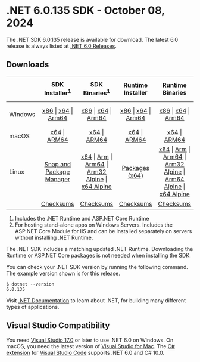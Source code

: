 # .NET 6.0.135 SDK - October 08, 2024

The .NET SDK 6.0.135 release is available for download. The latest 6.0 release is always listed at [.NET 6.0 Releases](../README.md).

## Downloads

|           | SDK Installer<sup>1</sup>                        | SDK Binaries<sup>1</sup>                 | Runtime Installer                                        | Runtime Binaries                                 | ASP.NET Core Runtime           |Windows Desktop Runtime          |
| --------- | :------------------------------------------:     | :----------------------:                 | :---------------------------:                            | :-------------------------:                      | :-----------------:            | :-----------------:            |
| Windows   | [x86][dotnet-sdk-win-x86.exe] \| [x64][dotnet-sdk-win-x64.exe] \| [Arm64][dotnet-sdk-win-arm64.exe] | [x86][dotnet-sdk-win-x86.zip] \| [x64][dotnet-sdk-win-x64.zip] \|  [Arm64][dotnet-sdk-win-arm64.zip] | [x86][dotnet-runtime-win-x86.exe] \| [x64][dotnet-runtime-win-x64.exe] \| [Arm64][dotnet-runtime-win-arm64.exe] | [x86][dotnet-runtime-win-x86.zip] \| [x64][dotnet-runtime-win-x64.zip] \| [Arm64][dotnet-runtime-win-arm64.zip] | [x86][aspnetcore-runtime-win-x86.exe] \| [x64][aspnetcore-runtime-win-x64.exe] \|<br/> [Hosting Bundle][dotnet-hosting-win.exe]<sup>2</sup> | [x86][windowsdesktop-runtime-win-x86.exe] \| [x64][windowsdesktop-runtime-win-x64.exe] \| [Arm64][windowsdesktop-runtime-win-arm64.exe] |
| macOS     | [x64][dotnet-sdk-osx-x64.pkg] \| [ARM64][dotnet-sdk-osx-arm64.pkg] | [x64][dotnet-sdk-osx-x64.tar.gz] \| [ARM64][dotnet-sdk-osx-arm64.tar.gz]  | [x64][dotnet-runtime-osx-x64.pkg] \| [ARM64][dotnet-runtime-osx-arm64.pkg] | [x64][dotnet-runtime-osx-x64.tar.gz] \| [ARM64][dotnet-runtime-osx-arm64.tar.gz]| [x64][aspnetcore-runtime-osx-x64.tar.gz] \| [ARM64][aspnetcore-runtime-osx-arm64.tar.gz] | - |<sup>1</sup>
| Linux     |  [Snap and Package Manager](../install-linux.md)  | [x64][dotnet-sdk-linux-x64.tar.gz] \| [Arm][dotnet-sdk-linux-arm.tar.gz]  \| [Arm64][dotnet-sdk-linux-arm64.tar.gz] \| [Arm32 Alpine][dotnet-sdk-linux-musl-arm.tar.gz]  \| [x64 Alpine][dotnet-sdk-linux-musl-x64.tar.gz] | [Packages (x64)][linux-packages] | [x64][dotnet-runtime-linux-x64.tar.gz] \| [Arm][dotnet-runtime-linux-arm.tar.gz] \| [Arm64][dotnet-runtime-linux-arm64.tar.gz] \| [Arm32 Alpine][dotnet-runtime-linux-musl-arm.tar.gz] \| [Arm64 Alpine][dotnet-runtime-linux-musl-arm64.tar.gz] \| [x64 Alpine][dotnet-runtime-linux-musl-x64.tar.gz]  | [x64][aspnetcore-runtime-linux-x64.tar.gz]<sup>1</sup>  \| [Arm][aspnetcore-runtime-linux-arm.tar.gz]<sup>1</sup> \| [Arm64][aspnetcore-runtime-linux-arm64.tar.gz]<sup>1</sup> \| [x64 Alpine][aspnetcore-runtime-linux-musl-x64.tar.gz] | - | <sup>1</sup> |
|  | [Checksums][checksums-sdk]                             | [Checksums][checksums-sdk]                                      | [Checksums][checksums-runtime]                             | [Checksums][checksums-runtime]  | [Checksums][checksums-runtime]  | [Checksums][checksums-runtime]

1. Includes the .NET Runtime and ASP.NET Core Runtime
2. For hosting stand-alone apps on Windows Servers. Includes the ASP.NET Core Module for IIS and can be installed separately on servers without installing .NET Runtime.

The .NET SDK includes a matching updated .NET Runtime. Downloading the Runtime or ASP.NET Core packages is not needed when installing the SDK.

You can check your .NET SDK version by running the following command. The example version shown is for this release.

```console
$ dotnet --version
6.0.135
```

Visit [.NET Documentation](https://learn.microsoft.com/dotnet/core/) to learn about .NET, for building many different types of applications.

## Visual Studio Compatibility

You need [Visual Studio 17.0](https://visualstudio.microsoft.com) or later to use .NET 6.0 on Windows. On macOS, you need the latest version of [Visual Studio for Mac](https://visualstudio.microsoft.com/vs/mac/). The [C# extension](https://code.visualstudio.com/docs/languages/dotnet) for [Visual Studio Code](https://code.visualstudio.com/) supports .NET 6.0 and C# 10.0.

[blob-runtime]: https://builds.dotnet.microsoft.com/dotnet/Runtime/
[blob-sdk]: https://builds.dotnet.microsoft.com/dotnet/Sdk/
[release-notes]: 6.0.135.md

[checksums-runtime]: https://builds.dotnet.microsoft.com/dotnet/checksums/6.0.35-sha.txt
[checksums-sdk]: https://builds.dotnet.microsoft.com/dotnet/checksums/6.0.35-sha.txt

[linux-install]: https://learn.microsoft.com/dotnet/core/install/linux

[dotnet-blog]:  https://devblogs.microsoft.com/dotnet/May-2024-updates/
[aspnet-blog]: https://devblogs.microsoft.com/dotnet/announcing-asp-net-core-in-net-6/
[maui-blog]: https://devblogs.microsoft.com/dotnet/update-on-dotnet-maui/
[linux-packages]: ../install-linux.md



[//]: # ( Runtime 6.0.35)
[dotnet-runtime-linux-arm.tar.gz]: https://download.visualstudio.microsoft.com/download/pr/2c52af07-c968-4edd-acb7-766d81766809/9de0174ec8abfc27498b763c0e1bd370/dotnet-runtime-6.0.35-linux-arm.tar.gz
[dotnet-runtime-linux-arm64.tar.gz]: https://download.visualstudio.microsoft.com/download/pr/8f344652-6b7e-4136-b6ca-c1a46d998835/e00bad479ac747a8ddc90e7d006aaa52/dotnet-runtime-6.0.35-linux-arm64.tar.gz
[dotnet-runtime-linux-musl-arm.tar.gz]: https://download.visualstudio.microsoft.com/download/pr/4355d376-a0b5-4b33-8a80-3171b45100bb/d8ee2b66411370f06b55daaaa8bbac4f/dotnet-runtime-6.0.35-linux-musl-arm.tar.gz
[dotnet-runtime-linux-musl-arm64.tar.gz]: https://download.visualstudio.microsoft.com/download/pr/b737d8bf-ec51-490b-a86d-fd6309965ed4/c2631e668020a1114fd5aa54adabb19f/dotnet-runtime-6.0.35-linux-musl-arm64.tar.gz
[dotnet-runtime-linux-musl-x64.tar.gz]: https://download.visualstudio.microsoft.com/download/pr/30443c06-a028-4ccc-88b0-8a98691ec823/d0ee93efc931577aa00eabf7cfea98ad/dotnet-runtime-6.0.35-linux-musl-x64.tar.gz
[dotnet-runtime-linux-x64.tar.gz]: https://download.visualstudio.microsoft.com/download/pr/79e3d66e-14b8-4c20-9816-37c0c0964c8c/98ed84be388dfa1a7db279e9beefbee8/dotnet-runtime-6.0.35-linux-x64.tar.gz
[dotnet-runtime-osx-arm64.pkg]: https://download.visualstudio.microsoft.com/download/pr/58978ceb-5de3-49e2-b571-972825b08f0a/f1bd9b1bb5b25b8c9cee40ed9a3d8023/dotnet-runtime-6.0.35-osx-arm64.pkg
[dotnet-runtime-osx-arm64.tar.gz]: https://download.visualstudio.microsoft.com/download/pr/079437b4-612a-4a5e-be11-decf9fd90666/1932ebb2603542a3b647d958c9412824/dotnet-runtime-6.0.35-osx-arm64.tar.gz
[dotnet-runtime-osx-x64.pkg]: https://download.visualstudio.microsoft.com/download/pr/26920664-d754-4f76-9c99-e69116348e82/a40315371cc607c9f18478c93f2a676a/dotnet-runtime-6.0.35-osx-x64.pkg
[dotnet-runtime-osx-x64.tar.gz]: https://download.visualstudio.microsoft.com/download/pr/55a4f552-2e06-4ecf-bb99-873cc072646f/0b2a5a90c60e8ceb862aa7f7160cf0e8/dotnet-runtime-6.0.35-osx-x64.tar.gz
[dotnet-runtime-win-arm64.exe]: https://download.visualstudio.microsoft.com/download/pr/a223c45b-4777-4056-aea2-653c576d8115/bf8af63c6e625be4afa85ec093e81e65/dotnet-runtime-6.0.35-win-arm64.exe
[dotnet-runtime-win-arm64.zip]: https://download.visualstudio.microsoft.com/download/pr/1066aa1a-7ef7-479f-b503-e70de2870136/0155525b5873f4f56085b755c476551f/dotnet-runtime-6.0.35-win-arm64.zip
[dotnet-runtime-win-x64.exe]: https://download.visualstudio.microsoft.com/download/pr/c4f65621-b36b-46a9-8380-d5b660bef27e/0185fd72055dcdca86166b99add71686/dotnet-runtime-6.0.35-win-x64.exe
[dotnet-runtime-win-x64.zip]: https://download.visualstudio.microsoft.com/download/pr/1c020376-0cd2-47c5-81b6-136c7a12886c/665f124707f1e9373110cf36bec859aa/dotnet-runtime-6.0.35-win-x64.zip
[dotnet-runtime-win-x86.exe]: https://download.visualstudio.microsoft.com/download/pr/a90fb5dc-f488-400e-85ca-843a13640f56/483d24638cc2bedaddab43734aa2e447/dotnet-runtime-6.0.35-win-x86.exe
[dotnet-runtime-win-x86.zip]: https://download.visualstudio.microsoft.com/download/pr/03918769-c10a-437d-9906-ebf7c5d0e77d/f49b6a1b975056324396d746bf9aea2a/dotnet-runtime-6.0.35-win-x86.zip

[//]: # ( WindowsDesktop 6.0.35)
[windowsdesktop-runtime-win-arm64.exe]: https://download.visualstudio.microsoft.com/download/pr/59aa44e0-fc7b-49e3-a47b-9b9b186e5716/f819ee6c199b807772b9d313317a0c39/windowsdesktop-runtime-6.0.35-win-arm64.exe
[windowsdesktop-runtime-win-arm64.zip]: https://download.visualstudio.microsoft.com/download/pr/86cfce34-0c0c-4b96-b83c-1a3d19a34e92/0980a4955f6b392caa71045be17b5a55/windowsdesktop-runtime-6.0.35-win-arm64.zip
[windowsdesktop-runtime-win-x64.exe]: https://download.visualstudio.microsoft.com/download/pr/0bfb4b48-9221-491f-8157-eed2307f13e6/3d7890b36ae32759d141633afd43787e/windowsdesktop-runtime-6.0.35-win-x64.exe
[windowsdesktop-runtime-win-x64.zip]: https://download.visualstudio.microsoft.com/download/pr/68d58272-acee-4909-a46c-0a5984d52d1a/648e6164e93a6aebf9bdf88438a5155b/windowsdesktop-runtime-6.0.35-win-x64.zip
[windowsdesktop-runtime-win-x86.exe]: https://download.visualstudio.microsoft.com/download/pr/1ae73e99-0083-4dbb-b0c1-438385f1b593/3dadc5bcb35f51e35741ecb4429f51be/windowsdesktop-runtime-6.0.35-win-x86.exe
[windowsdesktop-runtime-win-x86.zip]: https://download.visualstudio.microsoft.com/download/pr/dee59629-61ec-4ca4-9cf8-e46f58ecb616/5df2e2530116a5b3901c2f7f3eb0d70c/windowsdesktop-runtime-6.0.35-win-x86.zip

[//]: # ( ASP 6.0.35)
[aspnetcore-runtime-linux-arm.tar.gz]: https://download.visualstudio.microsoft.com/download/pr/44b0aa96-3ad1-4406-946f-680e9a52897b/8a6b84db7a63924f98b4197ce07313be/aspnetcore-runtime-6.0.35-linux-arm.tar.gz
[aspnetcore-runtime-linux-arm64.tar.gz]: https://download.visualstudio.microsoft.com/download/pr/5b5b9407-22c3-4ea4-aefe-c958ea78e7d1/1abb142a2ff944d822d133af369dbe21/aspnetcore-runtime-6.0.35-linux-arm64.tar.gz
[aspnetcore-runtime-linux-musl-arm.tar.gz]: https://download.visualstudio.microsoft.com/download/pr/5d62f7bf-a359-4213-9801-a6e625abcd5f/3d21aef16435231e8dba45d9d97b66f4/aspnetcore-runtime-6.0.35-linux-musl-arm.tar.gz
[aspnetcore-runtime-linux-musl-arm64.tar.gz]: https://download.visualstudio.microsoft.com/download/pr/fd8b54ab-b3da-4bbc-8cad-e15955a61813/f8afd41bb9cf46a39da72177b56b3a29/aspnetcore-runtime-6.0.35-linux-musl-arm64.tar.gz
[aspnetcore-runtime-linux-musl-x64.tar.gz]: https://download.visualstudio.microsoft.com/download/pr/69cd357d-c16c-4578-a109-8fbcdd5f0e30/9c6b46794e4c784fdec1990ffeffb021/aspnetcore-runtime-6.0.35-linux-musl-x64.tar.gz
[aspnetcore-runtime-linux-x64.tar.gz]: https://download.visualstudio.microsoft.com/download/pr/ccdb3628-8f55-411b-b0f1-669d42604ad8/81283ab8762aaab1be72772711f07f86/aspnetcore-runtime-6.0.35-linux-x64.tar.gz
[aspnetcore-runtime-osx-arm64.tar.gz]: https://download.visualstudio.microsoft.com/download/pr/ebda945e-7bb9-4079-b4f2-6a444bbc8d4c/1b7c0b929586db13610d8613329a9fba/aspnetcore-runtime-6.0.35-osx-arm64.tar.gz
[aspnetcore-runtime-osx-x64.tar.gz]: https://download.visualstudio.microsoft.com/download/pr/12e0840c-f541-4796-9b7d-7c4568f6af78/41fd0ea7532a0f0e26a6a8755103856e/aspnetcore-runtime-6.0.35-osx-x64.tar.gz
[aspnetcore-runtime-win-arm64.zip]: https://download.visualstudio.microsoft.com/download/pr/0de26bd3-0723-4baa-93a0-11a6c5d841bc/9baf020b1066d99d02773d5170829e1f/aspnetcore-runtime-6.0.35-win-arm64.zip
[aspnetcore-runtime-win-x64.exe]: https://download.visualstudio.microsoft.com/download/pr/0f4f225d-77c1-47e4-be10-aece9616dae5/f6dc39b1e9c4885c9ecac992bd159871/aspnetcore-runtime-6.0.35-win-x64.exe
[aspnetcore-runtime-win-x64.zip]: https://download.visualstudio.microsoft.com/download/pr/269069a3-74ce-4a22-a86f-68e9ef4d165c/ac7bb38de17413a4a30d616c4c7fba98/aspnetcore-runtime-6.0.35-win-x64.zip
[aspnetcore-runtime-win-x86.exe]: https://download.visualstudio.microsoft.com/download/pr/211dee9b-dd5e-48a3-ab5d-7f89464f12d0/768a2d923d1b5ee0cf58890289cda879/aspnetcore-runtime-6.0.35-win-x86.exe
[aspnetcore-runtime-win-x86.zip]: https://download.visualstudio.microsoft.com/download/pr/6ea5169a-23b0-4635-869c-e409461c1641/5fd48c3623b5346ba3f237636882611e/aspnetcore-runtime-6.0.35-win-x86.zip
[dotnet-hosting-win.exe]: https://download.visualstudio.microsoft.com/download/pr/59c72253-7750-4f34-8804-4fb326754c4f/b83a6a459d49b6127757b4f873ba459f/dotnet-hosting-6.0.35-win.exe

[//]: # ( SDK 6.0.135)
[dotnet-sdk-linux-arm.tar.gz]: https://download.visualstudio.microsoft.com/download/pr/dfdf3287-c7bd-42be-9bbe-caeb66babde2/c611e2e9ea33fa8fd38f56fac2b185aa/dotnet-sdk-6.0.135-linux-arm.tar.gz
[dotnet-sdk-linux-arm64.tar.gz]: https://download.visualstudio.microsoft.com/download/pr/26d70255-74d7-4d66-81e2-529690046f82/701bfc25c386baea4bfcc727c9790b81/dotnet-sdk-6.0.135-linux-arm64.tar.gz
[dotnet-sdk-linux-musl-arm.tar.gz]: https://download.visualstudio.microsoft.com/download/pr/1bec17df-b72b-4c12-a2b6-c994a956fa68/11909df0d405b09250451b8392eaa953/dotnet-sdk-6.0.135-linux-musl-arm.tar.gz
[dotnet-sdk-linux-musl-arm64.tar.gz]: https://download.visualstudio.microsoft.com/download/pr/350dc511-d24e-4435-a503-97cb85bc2e10/9adae96f67f61a23a47a73165a55117a/dotnet-sdk-6.0.135-linux-musl-arm64.tar.gz
[dotnet-sdk-linux-musl-x64.tar.gz]: https://download.visualstudio.microsoft.com/download/pr/97d9a05f-760a-43a3-84c2-d401617a76b7/17811377c44145af03fab8023b8b1661/dotnet-sdk-6.0.135-linux-musl-x64.tar.gz
[dotnet-sdk-linux-x64.tar.gz]: https://download.visualstudio.microsoft.com/download/pr/69e35e96-d24c-45c9-a653-ea977a7e2a22/f31e9851ba9b2524740bf9d8b5a9af70/dotnet-sdk-6.0.135-linux-x64.tar.gz
[dotnet-sdk-osx-arm64.pkg]: https://download.visualstudio.microsoft.com/download/pr/3763dff2-8067-40bc-8724-61ac82cb41d7/fe958d7571c66e77accdd05316cf2e74/dotnet-sdk-6.0.135-osx-arm64.pkg
[dotnet-sdk-osx-arm64.tar.gz]: https://download.visualstudio.microsoft.com/download/pr/82ff3f30-674d-4b21-94c1-9dc86a365a35/49c84376a1478ce39a77447e1b0925fe/dotnet-sdk-6.0.135-osx-arm64.tar.gz
[dotnet-sdk-osx-x64.pkg]: https://download.visualstudio.microsoft.com/download/pr/1f63509f-eddb-4ae6-9381-9c3ad8773e32/bd204fe80fa620bba612dfe10b2d99b6/dotnet-sdk-6.0.135-osx-x64.pkg
[dotnet-sdk-osx-x64.tar.gz]: https://download.visualstudio.microsoft.com/download/pr/22a4f335-6027-4d0e-a3bf-8ae061a5c958/8c710aceee7279ed15e5acdcaff49589/dotnet-sdk-6.0.135-osx-x64.tar.gz
[dotnet-sdk-win-arm64.exe]: https://download.visualstudio.microsoft.com/download/pr/93c3d7af-b17e-4441-ba02-5533dc73323b/8a039fde95e06aadfa796f6806fd4186/dotnet-sdk-6.0.135-win-arm64.exe
[dotnet-sdk-win-arm64.zip]: https://download.visualstudio.microsoft.com/download/pr/ffae2cd8-7683-43b1-b2c6-b3aec6debcac/1da7199e689db3d9a0a4bfd120ab3258/dotnet-sdk-6.0.135-win-arm64.zip
[dotnet-sdk-win-x64.exe]: https://download.visualstudio.microsoft.com/download/pr/79832cfb-b56c-4f36-85c7-91cdc251cbc8/c93dd5ffade76c16a3a6ffbf350431bb/dotnet-sdk-6.0.135-win-x64.exe
[dotnet-sdk-win-x64.zip]: https://download.visualstudio.microsoft.com/download/pr/b5819216-9b4d-4ee5-af70-5b5b0dc1bd01/09387a3a807f63227ae90713a21029f3/dotnet-sdk-6.0.135-win-x64.zip
[dotnet-sdk-win-x86.exe]: https://download.visualstudio.microsoft.com/download/pr/123f1688-ed93-4930-a7a9-143ec7a753e4/3fc0841f3acaf05015b35b58aecbdc37/dotnet-sdk-6.0.135-win-x86.exe
[dotnet-sdk-win-x86.zip]: https://download.visualstudio.microsoft.com/download/pr/8ae5a327-8ce1-4c25-b26b-a255f95044b3/c5bcef97a750c9afa4b3f107908376e2/dotnet-sdk-6.0.135-win-x86.zip

